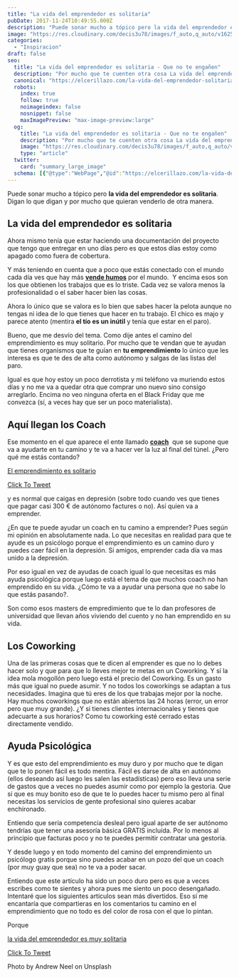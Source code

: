 ```yaml
---
title: "La vida del emprendedor es solitaria"
pubDate: 2017-11-24T10:49:55.000Z
description: "Puede sonar mucho a tópico pero la vida del emprendedor es solitaria. Digan lo que digan y por mucho que quieran venderlo de otra manera."
image: "https://res.cloudinary.com/decis3u78/images/f_auto,q_auto/v1625708528/vida_del_emprendedor_solitaria_dyu9mf_514ef829/vida_del_emprendedor_solitaria_dyu9mf_514ef829.jpg?_i=AA"
categories:
  - "Inspiracion"
draft: false
seo:
  title: "La vida del emprendedor es solitaria - Que no te engañen"
  description: "Por mucho que te cuenten otra cosa La vida del emprendedor es solitaria y muy solitaria. No es del color de rosa como te dicen que es. NO te dejes engañar."
  canonical: "https://elcerillazo.com/la-vida-del-emprendedor-solitaria/"
  robots:
    index: true
    follow: true
    noimageindex: false
    nosnippet: false
    maxImagePreview: "max-image-preview:large"
  og:
    title: "La vida del emprendedor es solitaria - Que no te engañen"
    description: "Por mucho que te cuenten otra cosa La vida del emprendedor es solitaria y muy solitaria. No es del color de rosa como te dicen que es. NO te dejes engañar."
    image: "https://res.cloudinary.com/decis3u78/images/f_auto,q_auto/v1625708528/vida_del_emprendedor_solitaria_dyu9mf_514ef829/vida_del_emprendedor_solitaria_dyu9mf_514ef829.jpg?_i=AA"
    type: "article"
  twitter:
    card: "summary_large_image"
  schema: [{"@type":"WebPage","@id":"https://elcerillazo.com/la-vida-del-emprendedor-solitaria/","url":"https://elcerillazo.com/la-vida-del-emprendedor-solitaria/","name":"La vida del emprendedor es solitaria - Que no te engañen","isPartOf":{"@id":"https://elcerillazo.com/#website"},"primaryImageOfPage":{"@id":"https://elcerillazo.com/la-vida-del-emprendedor-solitaria/#primaryimage"},"image":{"@id":"https://elcerillazo.com/la-vida-del-emprendedor-solitaria/#primaryimage"},"thumbnailUrl":"https://res.cloudinary.com/decis3u78/images/f_auto,q_auto/v1625708528/vida_del_emprendedor_solitaria_dyu9mf_514ef829/vida_del_emprendedor_solitaria_dyu9mf_514ef829.jpg?_i=AA","datePublished":"2017-11-24T11:49:55+00:00","author":{"@id":"https://elcerillazo.com/#/schema/person/368d5b496aeaf077b307f248a72abcd9"},"description":"Por mucho que te cuenten otra cosa La vida del emprendedor es solitaria y muy solitaria. No es del color de rosa como te dicen que es. NO te dejes engañar.","breadcrumb":{"@id":"https://elcerillazo.com/la-vida-del-emprendedor-solitaria/#breadcrumb"},"inLanguage":"es","potentialAction":[{"@type":"ReadAction","target":["https://elcerillazo.com/la-vida-del-emprendedor-solitaria/"]}]},{"@type":"ImageObject","inLanguage":"es","@id":"https://elcerillazo.com/la-vida-del-emprendedor-solitaria/#primaryimage","url":"https://res.cloudinary.com/decis3u78/images/f_auto,q_auto/v1625708528/vida_del_emprendedor_solitaria_dyu9mf_514ef829/vida_del_emprendedor_solitaria_dyu9mf_514ef829.jpg?_i=AA","contentUrl":"https://res.cloudinary.com/decis3u78/images/f_auto,q_auto/v1625708528/vida_del_emprendedor_solitaria_dyu9mf_514ef829/vida_del_emprendedor_solitaria_dyu9mf_514ef829.jpg?_i=AA","width":1024,"height":683,"caption":"La vida del emprendedor es solitaria"},{"@type":"BreadcrumbList","@id":"https://elcerillazo.com/la-vida-del-emprendedor-solitaria/#breadcrumb","itemListElement":[{"@type":"ListItem","position":1,"name":"Portada","item":"https://elcerillazo.com/"},{"@type":"ListItem","position":2,"name":"La vida del emprendedor es solitaria"}]},{"@type":"WebSite","@id":"https://elcerillazo.com/#website","url":"https://elcerillazo.com/","name":"El Cerillazo","description":"De pequeño hacía hogueras y jugaba con cerillas","potentialAction":[{"@type":"SearchAction","target":{"@type":"EntryPoint","urlTemplate":"https://elcerillazo.com/?s={search_term_string}"},"query-input":{"@type":"PropertyValueSpecification","valueRequired":true,"valueName":"search_term_string"}}],"inLanguage":"es"},{"@type":"Person","@id":"https://elcerillazo.com/#/schema/person/368d5b496aeaf077b307f248a72abcd9","name":"montywp","url":"https://elcerillazo.com/author/montywp/"}]
---
```


Puede sonar mucho a tópico pero **la vida del emprendedor es solitaria**. Digan lo que digan y por mucho que quieran venderlo de otra manera.

## La vida del emprendedor es solitaria

Ahora mismo tenía que estar haciendo una documentación del proyecto que tengo que entregar en uno días pero es que estos días estoy como apagado como fuera de cobertura.

Y más teniendo en cuenta que a poco que estás conectado con el mundo cada día ves que hay más **[vende humos](https://elcerillazo.com/vende-humos-digital/)** por el mundo.  Y encima esos son los que obtienen los trabajos que es lo triste. Cada vez se valora menos la profesionalidad o el saber hacer bien las cosas.

Ahora lo único que se valora es lo bien que sabes hacer la pelota aunque no tengas ni idea de lo que tienes que hacer en tu trabajo. El chico es majo y parece atento (mentira **el tío es un inútil** y tenía que estar en el paro).

Bueno, que me desvío del tema. Como dije antes el camino del emprendimiento es muy solitario. Por mucho que te vendan que te ayudan que tienes organismos que te guían en **tu emprendimiento** lo único que les interesa es que te des de alta como autónomo y salgas de las listas del paro.

Igual es que hoy estoy un poco derrotista y mi teléfono va muriendo estos días y no me va a quedar otra que comprar uno nuevo sino consigo arreglarlo. Encima no veo ninguna oferta en el Black Friday que me convezca (sí, a veces hay que ser un poco materialista).

## Aquí llegan los Coach

Ese momento en el que aparece el ente llamado [**coach**](https://es.wikipedia.org/wiki/Coach)  que se supone que va a ayudarte en tu camino y te va a hacer ver la luz al final del túnel. ¿Pero qué me estás contando?

[El emprendimiento es solitario](https://twitter.com/share?text=El+emprendimiento+es+solitario&url=https://elcerillazo.com/la-vida-del-emprendedor-solitaria/)

[Click To Tweet](https://twitter.com/share?text=El+emprendimiento+es+solitario&url=https://elcerillazo.com/la-vida-del-emprendedor-solitaria/)

y es normal que caigas en depresión (sobre todo cuando ves que tienes que pagar casi 300 € de autónomo factures o no). Así quien va a emprender.

¿En que te puede ayudar un coach en tu camino a emprender? Pues según mi opinión en absolutamente nada. Lo que necesitas en realidad para que te ayude es un psicólogo porque el emprendimiento es un camino duro y puedes caer fácil en la depresión. Si amigos, emprender cada día va mas unido a la depresión.

Por eso igual en vez de ayudas de coach igual lo que necesitas es más ayuda psicológica porque luego está el tema de que muchos coach no han emprendido en su vida. ¿Cómo te va a ayudar una persona que no sabe lo que estás pasando?.

Son como esos masters de empredimiento que te lo dan profesores de universidad que llevan años viviendo del cuento y no han emprendido en su vida.

## Los Coworking

Una de las primeras cosas que te dicen al emprender es que no lo debes hacer solo y que para que lo lleves mejor te metas en un Coworking. Y sí la idea mola mogollón pero luego está el precio del Coworking. Es un gasto más que igual no puede asumir. Y no todos los coworkings se adaptan a tus necesidades. Imagina que tú eres de los que trabajas mejor por la noche. Hay muchos coworkings que no están abiertos las 24 horas (error, un error pero que muy grande). ¿Y si tienes clientes internacionales y tienes que adecuarte a sus horarios? Como tu coworking esté cerrado estas directamente vendido.

## Ayuda Psicológica

Y es que esto del emprendimiento es muy duro y por mucho que te digan que te lo ponen fácil es todo mentira. Fácil es darse de alta en autónomo (ellos deseando así luego les salen las estadísticas) pero eso lleva una serie de gastos que a veces no puedes asumir como por ejemplo la gestoria. Que sí que es muy bonito eso de que te lo puedes hacer tu mismo pero al final necesitas los servicios de gente profesional sino quieres acabar enchironado.

Entiendo que sería competencia desleal pero igual aparte de ser autónomo tendrías que tener una asesoría básica GRATIS incluída. Por lo menos al principio que facturas poco y no te puedes permitir contratar una gestoria.

Y desde luego y en todo momento del camino del emprendimiento un psicólogo gratis porque sino puedes acabar en un pozo del que un coach (por muy guay que sea) no te va a poder sacar.

Entiendo que este artículo ha sido un poco duro pero es que a veces escribes como te sientes y ahora pues me siento un poco desengañado. Intentaré que los siguientes artículos sean más divertidos. Eso sí me encantaría que compartieras en los comentarios tu camino en el emprendimiento que no todo es del color de rosa con el que lo pintan.

Porque

[la vida del emprendedor es muy solitaria](https://twitter.com/share?text=la+vida+del+emprendedor+es+muy+solitaria&url=https://elcerillazo.com/la-vida-del-emprendedor-solitaria/)

[Click To Tweet](https://twitter.com/share?text=la+vida+del+emprendedor+es+muy+solitaria&url=https://elcerillazo.com/la-vida-del-emprendedor-solitaria/)

Photo by Andrew Neel on Unsplash